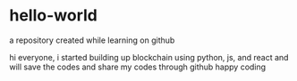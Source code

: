 # hello-world
a repository created while learning on github

hi everyone,
i started building up blockchain using python, js, and react and will save the codes and share my codes through github
happy coding
